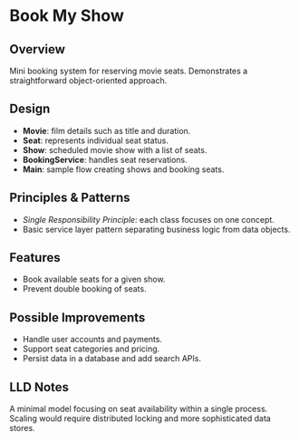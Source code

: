 # Book My Show

## Overview
Mini booking system for reserving movie seats. Demonstrates a straightforward object-oriented approach.

## Design
- **Movie**: film details such as title and duration.
- **Seat**: represents individual seat status.
- **Show**: scheduled movie show with a list of seats.
- **BookingService**: handles seat reservations.
- **Main**: sample flow creating shows and booking seats.

## Principles & Patterns
- *Single Responsibility Principle*: each class focuses on one concept.
- Basic service layer pattern separating business logic from data objects.

## Features
- Book available seats for a given show.
- Prevent double booking of seats.

## Possible Improvements
- Handle user accounts and payments.
- Support seat categories and pricing.
- Persist data in a database and add search APIs.

## LLD Notes
A minimal model focusing on seat availability within a single process. Scaling would require distributed locking and more sophisticated data stores.
